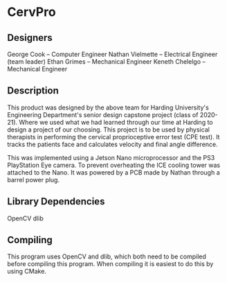 # CervPro

## Designers
George Cook – Computer Engineer
Nathan Vielmette – Electrical Engineer (team leader)
Ethan Grimes – Mechanical Engineer
Keneth Chelelgo – Mechanical Engineer

## Description
This product was designed by the above team for Harding University's Engineering Department's senior design capstone project (class of 2020-21). Where we used what we had learned through our time at Harding to design a project of our choosing. This project is to be used by physical therapists in performing the cervical proprioceptive error test (CPE test). It tracks the patients face and calculates velocity and final angle difference.    

This was implemented using a Jetson Nano microprocessor and the PS3 PlayStation Eye camera. To prevent overheating the ICE cooling tower was attached to the Nano. It was powered by a PCB made by Nathan through a barrel power plug.

## Library Dependencies
OpenCV
dlib

## Compiling
This program uses OpenCV and dlib, which both need to be compiled before compiling this program. When compiling it is easiest to do this by using CMake.

